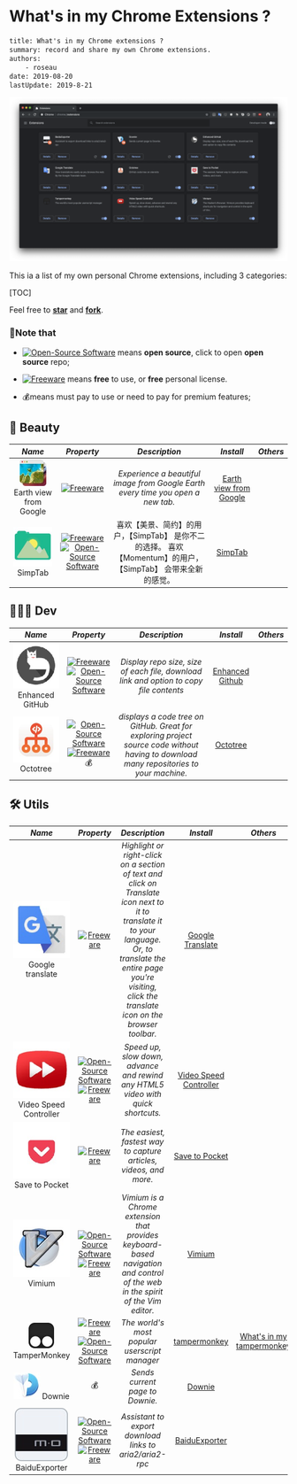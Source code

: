 # What's in my  Chrome Extensions ?

```
title: What's in my Chrome extensions ?
summary: record and share my own Chrome extensions.
authors:
    - roseau
date: 2019-08-20
lastUpdate: 2019-8-21
```
![](https://raw.githubusercontent.com/RoseauHan/upic-upload/master/Miov9a.png)

This ia a list of my own personal Chrome extensions, including 3 categories:

[TOC]

Feel free to [**star**](https://github.com/RoseauHan/cookbook/) and [**fork**](https://github.com/RoseauHan/cookbook/).

### 📝Note that

- [![Open-Source Software](https://camo.githubusercontent.com/27b0c862bc5dee3cc822a00c0645f66104a583b0/68747470733a2f2f6a617977636a6c6f76652e6769746875622e696f2f73622f69636f2f6d696e2d6f73732e737667)](https://camo.githubusercontent.com/27b0c862bc5dee3cc822a00c0645f66104a583b0/68747470733a2f2f6a617977636a6c6f76652e6769746875622e696f2f73622f69636f2f6d696e2d6f73732e737667) means **open source**, click to open **open source** repo;
- [![Freeware](https://camo.githubusercontent.com/5b5710d91294db78c7e32ffa884d6c45ab15c471/68747470733a2f2f6a617977636a6c6f76652e6769746875622e696f2f73622f69636f2f6d696e2d667265652e737667)](https://camo.githubusercontent.com/5b5710d91294db78c7e32ffa884d6c45ab15c471/68747470733a2f2f6a617977636a6c6f76652e6769746875622e696f2f73622f69636f2f6d696e2d667265652e737667) means **free** to use, or **free** personal license.

- 💰means must pay to use or need to pay for premium features;



## 🎨 Beauty

|                            *Name*                            |                          *Property*                          |                        *Description*                         |                          *Install*                           | *Others* |
| :----------------------------------------------------------: | :----------------------------------------------------------: | :----------------------------------------------------------: | :----------------------------------------------------------: | :------: |
| ![](https://raw.githubusercontent.com/RoseauHan/upic-upload/master/kez4f6.jpg)   Earth view from Google | [![Freeware](https://camo.githubusercontent.com/5b5710d91294db78c7e32ffa884d6c45ab15c471/68747470733a2f2f6a617977636a6c6f76652e6769746875622e696f2f73622f69636f2f6d696e2d667265652e737667)](https://camo.githubusercontent.com/5b5710d91294db78c7e32ffa884d6c45ab15c471/68747470733a2f2f6a617977636a6c6f76652e6769746875622e696f2f73622f69636f2f6d696e2d667265652e737667) | *Experience a beautiful image from Google Earth every time you open a new tab.* | [Earth view from Google](https://chrome.google.com/webstore/detail/earth-view-from-google-ea/bhloflhklmhfpedakmangadcdofhnnoh) |          |
| ![](https://raw.githubusercontent.com/RoseauHan/upic-upload/master/R0b15v.jpg) SimpTab | [![Freeware](https://camo.githubusercontent.com/5b5710d91294db78c7e32ffa884d6c45ab15c471/68747470733a2f2f6a617977636a6c6f76652e6769746875622e696f2f73622f69636f2f6d696e2d667265652e737667)](https://camo.githubusercontent.com/5b5710d91294db78c7e32ffa884d6c45ab15c471/68747470733a2f2f6a617977636a6c6f76652e6769746875622e696f2f73622f69636f2f6d696e2d667265652e737667)[![Open-Source Software](https://camo.githubusercontent.com/27b0c862bc5dee3cc822a00c0645f66104a583b0/68747470733a2f2f6a617977636a6c6f76652e6769746875622e696f2f73622f69636f2f6d696e2d6f73732e737667)](https://camo.githubusercontent.com/27b0c862bc5dee3cc822a00c0645f66104a583b0/68747470733a2f2f6a617977636a6c6f76652e6769746875622e696f2f73622f69636f2f6d696e2d6f73732e737667) | 喜欢【美景、简约】的用户，【SimpTab】 是你不二的选择。  喜欢【Momentum】的用户，【SimpTab】 会带来全新的感觉。 | [SimpTab](https://chrome.google.com/webstore/detail/%E7%AE%80-tab-simptab-%E6%96%B0%E6%A0%87%E7%AD%BE%E9%A1%B5/kbgmbmkhepchmmcnbdbclpkpegbgikjc?hl=zh-CN) |          |



## 👨🏻‍💻 Dev

|                            *Name*                            |                          *Property*                          |                        *Description*                         |                          *Install*                           | *Others* |
| :----------------------------------------------------------: | :----------------------------------------------------------: | :----------------------------------------------------------: | :----------------------------------------------------------: | :------: |
| ![](https://raw.githubusercontent.com/RoseauHan/upic-upload/master/ZCrlG1.jpg) Enhanced GitHub | [![Freeware](https://camo.githubusercontent.com/5b5710d91294db78c7e32ffa884d6c45ab15c471/68747470733a2f2f6a617977636a6c6f76652e6769746875622e696f2f73622f69636f2f6d696e2d667265652e737667)](https://camo.githubusercontent.com/5b5710d91294db78c7e32ffa884d6c45ab15c471/68747470733a2f2f6a617977636a6c6f76652e6769746875622e696f2f73622f69636f2f6d696e2d667265652e737667)[![Open-Source Software](https://camo.githubusercontent.com/27b0c862bc5dee3cc822a00c0645f66104a583b0/68747470733a2f2f6a617977636a6c6f76652e6769746875622e696f2f73622f69636f2f6d696e2d6f73732e737667)](https://camo.githubusercontent.com/27b0c862bc5dee3cc822a00c0645f66104a583b0/68747470733a2f2f6a617977636a6c6f76652e6769746875622e696f2f73622f69636f2f6d696e2d6f73732e737667) | *Display repo size, size of each file, download link and option to copy file contents* | [Enhanced Github](https://chrome.google.com/webstore/detail/enhanced-github/anlikcnbgdeidpacdbdljnabclhahhmd) |          |
| ![](https://raw.githubusercontent.com/RoseauHan/upic-upload/master/P0qazU.jpg) Octotree | [![Open-Source Software](https://camo.githubusercontent.com/27b0c862bc5dee3cc822a00c0645f66104a583b0/68747470733a2f2f6a617977636a6c6f76652e6769746875622e696f2f73622f69636f2f6d696e2d6f73732e737667)](https://camo.githubusercontent.com/27b0c862bc5dee3cc822a00c0645f66104a583b0/68747470733a2f2f6a617977636a6c6f76652e6769746875622e696f2f73622f69636f2f6d696e2d6f73732e737667)[![Freeware](https://camo.githubusercontent.com/5b5710d91294db78c7e32ffa884d6c45ab15c471/68747470733a2f2f6a617977636a6c6f76652e6769746875622e696f2f73622f69636f2f6d696e2d667265652e737667)](https://camo.githubusercontent.com/5b5710d91294db78c7e32ffa884d6c45ab15c471/68747470733a2f2f6a617977636a6c6f76652e6769746875622e696f2f73622f69636f2f6d696e2d667265652e737667)💰 | *displays a code tree on GitHub. Great for exploring project source code without having to download many repositories to your machine.* | [Octotree](https://chrome.google.com/webstore/detail/octotree/bkhaagjahfmjljalopjnoealnfndnagc) |          |



## 🛠 Utils

|                            *Name*                            |                          *Property*                          |                        *Description*                         |                          *Install*                           |                           *Others*                           |
| :----------------------------------------------------------: | :----------------------------------------------------------: | :----------------------------------------------------------: | :----------------------------------------------------------: | :----------------------------------------------------------: |
| ![](https://raw.githubusercontent.com/RoseauHan/upic-upload/master/tZB92l.jpg) Google translate | [![Freeware](https://camo.githubusercontent.com/5b5710d91294db78c7e32ffa884d6c45ab15c471/68747470733a2f2f6a617977636a6c6f76652e6769746875622e696f2f73622f69636f2f6d696e2d667265652e737667)](https://camo.githubusercontent.com/5b5710d91294db78c7e32ffa884d6c45ab15c471/68747470733a2f2f6a617977636a6c6f76652e6769746875622e696f2f73622f69636f2f6d696e2d667265652e737667) | *Highlight or right-click on a section of text and click on Translate icon next to it to translate it to your language. Or, to translate the entire page you're visiting, click the translate icon on the browser toolbar.* | [Google Translate](https://chrome.google.com/webstore/detail/google-translate/aapbdbdomjkkjkaonfhkkikfgjllcleb) |                                                              |
| ![](https://raw.githubusercontent.com/RoseauHan/upic-upload/master/EuuXHy.jpg) Video Speed Controller | [![Open-Source Software](https://camo.githubusercontent.com/27b0c862bc5dee3cc822a00c0645f66104a583b0/68747470733a2f2f6a617977636a6c6f76652e6769746875622e696f2f73622f69636f2f6d696e2d6f73732e737667)](https://camo.githubusercontent.com/27b0c862bc5dee3cc822a00c0645f66104a583b0/68747470733a2f2f6a617977636a6c6f76652e6769746875622e696f2f73622f69636f2f6d696e2d6f73732e737667)[![Freeware](https://camo.githubusercontent.com/5b5710d91294db78c7e32ffa884d6c45ab15c471/68747470733a2f2f6a617977636a6c6f76652e6769746875622e696f2f73622f69636f2f6d696e2d667265652e737667)](https://camo.githubusercontent.com/5b5710d91294db78c7e32ffa884d6c45ab15c471/68747470733a2f2f6a617977636a6c6f76652e6769746875622e696f2f73622f69636f2f6d696e2d667265652e737667) | *Speed up, slow down, advance and rewind any HTML5 video with quick shortcuts.* | [Video Speed Controller](https://chrome.google.com/webstore/detail/video-speed-controller/nffaoalbilbmmfgbnbgppjihopabppdk) |                                                              |
| ![](https://raw.githubusercontent.com/RoseauHan/upic-upload/master/iptkHo.jpg) Save to Pocket | [![Freeware](https://camo.githubusercontent.com/5b5710d91294db78c7e32ffa884d6c45ab15c471/68747470733a2f2f6a617977636a6c6f76652e6769746875622e696f2f73622f69636f2f6d696e2d667265652e737667)](https://camo.githubusercontent.com/5b5710d91294db78c7e32ffa884d6c45ab15c471/68747470733a2f2f6a617977636a6c6f76652e6769746875622e696f2f73622f69636f2f6d696e2d667265652e737667) | *The easiest, fastest way to capture articles, videos, and more.* | [Save to Pocket](https://chrome.google.com/webstore/detail/save-to-pocket/niloccemoadcdkdjlinkgdfekeahmflj) |                                                              |
| ![](https://raw.githubusercontent.com/RoseauHan/upic-upload/master/OGWnYE.jpg) Vimium | [![Open-Source Software](https://camo.githubusercontent.com/27b0c862bc5dee3cc822a00c0645f66104a583b0/68747470733a2f2f6a617977636a6c6f76652e6769746875622e696f2f73622f69636f2f6d696e2d6f73732e737667)](https://camo.githubusercontent.com/27b0c862bc5dee3cc822a00c0645f66104a583b0/68747470733a2f2f6a617977636a6c6f76652e6769746875622e696f2f73622f69636f2f6d696e2d6f73732e737667)[![Freeware](https://camo.githubusercontent.com/5b5710d91294db78c7e32ffa884d6c45ab15c471/68747470733a2f2f6a617977636a6c6f76652e6769746875622e696f2f73622f69636f2f6d696e2d667265652e737667)](https://camo.githubusercontent.com/5b5710d91294db78c7e32ffa884d6c45ab15c471/68747470733a2f2f6a617977636a6c6f76652e6769746875622e696f2f73622f69636f2f6d696e2d667265652e737667) | *Vimium is a Chrome extension that provides keyboard-based navigation and control of the web in the spirit of the Vim editor.* | [Vimium](https://chrome.google.com/webstore/detail/vimium/dbepggeogbaibhgnhhndojpepiihcmeb) |                                                              |
| ![](https://raw.githubusercontent.com/RoseauHan/upic-upload/master/UeTwFz.jpg) TamperMonkey | [![Freeware](https://camo.githubusercontent.com/5b5710d91294db78c7e32ffa884d6c45ab15c471/68747470733a2f2f6a617977636a6c6f76652e6769746875622e696f2f73622f69636f2f6d696e2d667265652e737667)](https://camo.githubusercontent.com/5b5710d91294db78c7e32ffa884d6c45ab15c471/68747470733a2f2f6a617977636a6c6f76652e6769746875622e696f2f73622f69636f2f6d696e2d667265652e737667)[![Open-Source Software](https://camo.githubusercontent.com/27b0c862bc5dee3cc822a00c0645f66104a583b0/68747470733a2f2f6a617977636a6c6f76652e6769746875622e696f2f73622f69636f2f6d696e2d6f73732e737667)](https://camo.githubusercontent.com/27b0c862bc5dee3cc822a00c0645f66104a583b0/68747470733a2f2f6a617977636a6c6f76652e6769746875622e696f2f73622f69636f2f6d696e2d6f73732e737667) |        *The world's most popular userscript manager*         | [tampermonkey](https://chrome.google.com/webstore/detail/tampermonkey/dhdgffkkebhmkfjojejmpbldmpobfkfo) | [What's in my tampermonkey](https://roseauhan.github.io/cookbook/app/Whats-in-my-tampermonkey/) |
| ![](https://raw.githubusercontent.com/RoseauHan/upic-upload/master/6DGoP2.jpg) Downie |                              💰                               |               *Sends current page to Downie.*                |     [Downie](https://software.charliemonroe.net/downie/)     |                                                              |
| ![](https://raw.githubusercontent.com/RoseauHan/upic-upload/master/2cQMUu.jpg) BaiduExporter | [![Open-Source Software](https://camo.githubusercontent.com/27b0c862bc5dee3cc822a00c0645f66104a583b0/68747470733a2f2f6a617977636a6c6f76652e6769746875622e696f2f73622f69636f2f6d696e2d6f73732e737667)](https://camo.githubusercontent.com/27b0c862bc5dee3cc822a00c0645f66104a583b0/68747470733a2f2f6a617977636a6c6f76652e6769746875622e696f2f73622f69636f2f6d696e2d6f73732e737667)[![Freeware](https://camo.githubusercontent.com/5b5710d91294db78c7e32ffa884d6c45ab15c471/68747470733a2f2f6a617977636a6c6f76652e6769746875622e696f2f73622f69636f2f6d696e2d667265652e737667)](https://camo.githubusercontent.com/5b5710d91294db78c7e32ffa884d6c45ab15c471/68747470733a2f2f6a617977636a6c6f76652e6769746875622e696f2f73622f69636f2f6d696e2d667265652e737667) |   *Assistant to export download links to aria2/aria2-rpc*    |  [BaiduExporter](https://github.com/acgotaku/BaiduExporter)  |                                                              |


